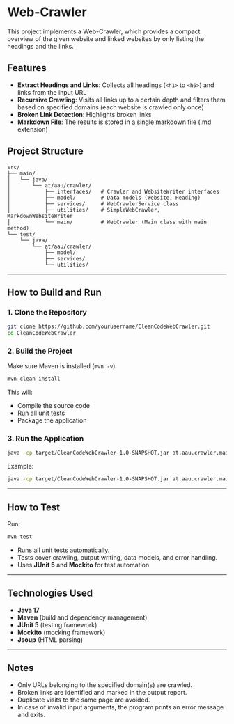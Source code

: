 # Web-Crawler

This project implements a Web-Crawler, which provides a compact overview of the given website and linked websites by only listing the headings and the links.

## Features
- **Extract Headings and Links**: Collects all headings (`<h1>` to `<h6>`) and links from the input URL
- **Recursive Crawling**: Visits all links up to a certain depth and filters them based on specified domains (each website is crawled only once)
- **Broken Link Detection**: Highlights broken links
- **Markdown File**: The results is stored in a single markdown file (.md extension)


## Project Structure

```
src/
├── main/
│   └── java/
│       └── at/aau/crawler/
│           ├── interfaces/   # Crawler and WebsiteWriter interfaces
│           ├── model/        # Data models (Website, Heading)
│           ├── services/     # WebCrawlerService class
│           ├── utilities/    # SimpleWebCrawler, MarkdownWebsiteWriter
│           └── main/         # WebCrawler (Main class with main method)
└── test/
    └── java/
        └── at/aau/crawler/
            ├── model/
            ├── services/
            └── utilities/
```

---

## How to Build and Run

### 1. Clone the Repository

```bash
git clone https://github.com/yourusername/CleanCodeWebCrawler.git
cd CleanCodeWebCrawler
```

### 2. Build the Project

Make sure Maven is installed (`mvn -v`).

```bash
mvn clean install
```

This will:
- Compile the source code
- Run all unit tests
- Package the application

### 3. Run the Application

```bash
java -cp target/CleanCodeWebCrawler-1.0-SNAPSHOT.jar at.aau.crawler.main.WebCrawler <URL> <depth> <domain1,domain2,...>
```

Example:

```bash
java -cp target/CleanCodeWebCrawler-1.0-SNAPSHOT.jar at.aau.crawler.main.WebCrawler https://example.com 2 example.com
```

---

## How to Test

Run:

```bash
mvn test
```

- Runs all unit tests automatically.
- Tests cover crawling, output writing, data models, and error handling.
- Uses **JUnit 5** and **Mockito** for test automation.

---

## Technologies Used

- **Java 17**
- **Maven** (build and dependency management)
- **JUnit 5** (testing framework)
- **Mockito** (mocking framework)
- **Jsoup** (HTML parsing)

---

## Notes

- Only URLs belonging to the specified domain(s) are crawled.
- Broken links are identified and marked in the output report.
- Duplicate visits to the same page are avoided.
- In case of invalid input arguments, the program prints an error message and exits.
